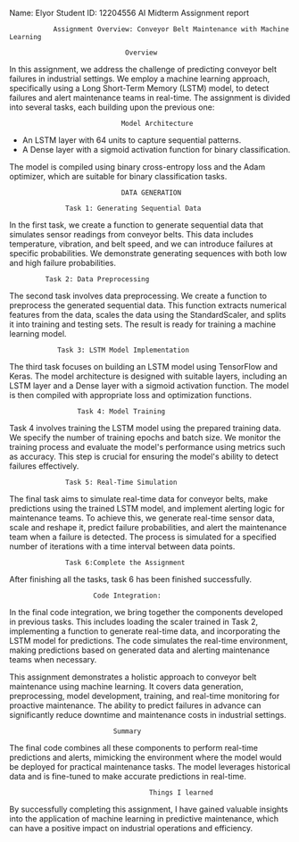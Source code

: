 Name: Elyor      Student ID: 12204556      AI   Midterm Assignment report 

               Assignment Overview: Conveyor Belt Maintenance with Machine Learning

                                 Overview

In this assignment, we address the challenge of predicting conveyor belt failures in industrial settings. We employ a machine learning approach, specifically using a Long Short-Term Memory (LSTM) model, to detect failures and alert maintenance teams in real-time. The assignment is divided into several tasks, each building upon the previous one:
   
                                Model Architecture

- An LSTM layer with 64 units to capture sequential patterns.
- A Dense layer with a sigmoid activation function for binary classification.

The model is compiled using binary cross-entropy loss and the Adam optimizer, which are suitable for binary classification tasks.
                          
                                DATA GENERATION 
                                
                  Task 1: Generating Sequential Data
In the first task, we create a function to generate sequential data that simulates sensor readings from conveyor belts. This data includes temperature, vibration, and belt speed, and we can introduce failures at specific probabilities. We demonstrate generating sequences with both low and high failure probabilities.

             Task 2: Data Preprocessing
The second task involves data preprocessing. We create a function to preprocess the generated sequential data. This function extracts numerical features from the data, scales the data using the StandardScaler, and splits it into training and testing sets. The result is ready for training a machine learning model.

                Task 3: LSTM Model Implementation
The third task focuses on building an LSTM model using TensorFlow and Keras. The model architecture is designed with suitable layers, including an LSTM layer and a Dense layer with a sigmoid activation function. The model is then compiled with appropriate loss and optimization functions.

                     Task 4: Model Training
Task 4 involves training the LSTM model using the prepared training data. We specify the number of training epochs and batch size. We monitor the training process and evaluate the model's performance using metrics such as accuracy. This step is crucial for ensuring the model's ability to detect failures effectively.

                  Task 5: Real-Time Simulation
The final task aims to simulate real-time data for conveyor belts, make predictions using the trained LSTM model, and implement alerting logic for maintenance teams. To achieve this, we generate real-time sensor data, scale and reshape it, predict failure probabilities, and alert the maintenance team when a failure is detected. The process is simulated for a specified number of iterations with a time interval between data points.
                
                  Task 6:Complete the Assignment

After finishing all the tasks, task 6 has been finished successfully.                  

                         Code Integration:

In the final code integration, we bring together the components developed in previous tasks. This includes loading the scaler trained in Task 2, implementing a function to generate real-time data, and incorporating the LSTM model for predictions. The code simulates the real-time environment, making predictions based on generated data and alerting maintenance teams when necessary.

This assignment demonstrates a holistic approach to conveyor belt maintenance using machine learning. It covers data generation, preprocessing, model development, training, and real-time monitoring for proactive maintenance. The ability to predict failures in advance can significantly reduce downtime and maintenance costs in industrial settings.

                              Summary
                              
The final code combines all these components to perform real-time predictions and alerts, mimicking the environment where the model would be deployed for practical maintenance tasks. The model leverages historical data and is fine-tuned to make accurate predictions in real-time.

                                       Things I learned 
                                       
By successfully completing this assignment, I have gained valuable insights into the application of machine learning in predictive maintenance, which can have a positive impact on industrial operations and efficiency.
